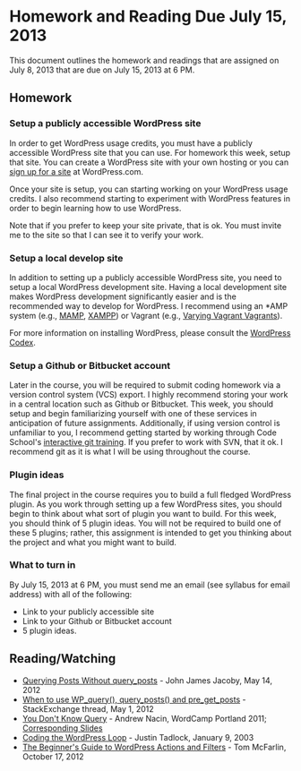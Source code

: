 # Homework and Reading Due July 15, 2013

This document outlines the homework and readings that are assigned on July 8, 2013 that are due on July 15, 2013 at 6 PM.

## Homework

### Setup a publicly accessible WordPress site

In order to get WordPress usage credits, you must have a publicly accessible WordPress site that you can use. For homework this week, setup that site. You can create a WordPress site with your own hosting or you can [sign up for a site](http://signup.wordpress.com/signup/) at WordPress.com. 

Once your site is setup, you can starting working on your WordPress usage credits. I also recommend starting to experiment with WordPress features in order to begin learning how to use WordPress.

Note that if you prefer to keep your site private, that is ok. You must invite me to the site so that I can see it to verify your work.

### Setup a local develop site

In addition to setting up a publicly accessible WordPress site, you need to setup a local WordPress development site. Having a local development site makes WordPress development significantly easier and is the recommended way to develop for WordPress. I recommend using an *AMP system (e.g., [MAMP](http://www.mamp.info/en/index.html), [XAMPP](http://www.apachefriends.org/en/xampp.html)) or Vagrant (e.g., [Varying Vagrant Vagrants](https://github.com/10up/varying-vagrant-vagrants)). 

For more information on installing WordPress, please consult the [WordPress Codex](http://codex.wordpress.org/Installing_WordPress).

### Setup a Github or Bitbucket account

Later in the course, you will be required to submit coding homework via a version control system (VCS) export. I highly recommend storing your work in a central location such as Github or Bitbucket. This week, you should setup and begin familiarizing yourself with one of these services in anticipation of future assignments. Additionally, if using version control is unfamiliar to you, I recommend getting started by working through Code School's [interactive git training](http://www.codeschool.com/courses/try-git). If you prefer to work with SVN, that it ok. I recommend git as it is what I will be using throughout the course.

### Plugin ideas

The final project in the course requires you to build a full fledged WordPress plugin. As you work through setting up a few WordPress sites, you should begin to think about what sort of plugin you want to build. For this week, you should think of 5 plugin ideas. You will not be required to build one of these 5 plugins; rather, this assignment is intended to get you thinking about the project and what you might want to build.

### What to turn in

By July 15, 2013 at 6 PM, you must send me an email (see syllabus for email address) with all of the following: 

* Link to your publicly accessible site
* Link to your Github or Bitbucket account
* 5 plugin ideas.

## Reading/Watching

* [Querying Posts Without query_posts](http://developer.wordpress.com/2012/05/14/querying-posts-without-query_posts/) - John James Jacoby, May 14, 2012
* [When to use WP_query(), query_posts() and pre_get_posts](http://wordpress.stackexchange.com/questions/50761/when-to-use-wp-query-query-posts-and-pre-get-posts) - StackExchange thread, May 1, 2012
* [You Don't Know Query](http://wordpress.tv/2012/06/15/andrew-nacin-wp_query/) - Andrew Nacin, WordCamp Portland 2011; [Corresponding Slides](http://www.slideshare.net/andrewnacin/you-dont-know-query-wordcamp-portland-2011)
* [Coding the WordPress Loop](http://justintadlock.com/archives/2009/01/23/coding-the-wordpress-loop) - Justin Tadlock, January 9, 2003
* [The Beginner's Guide to WordPress Actions and Filters](http://wp.tutsplus.com/tutorials/the-beginners-guide-to-wordpress-actions-and-filters/) - Tom McFarlin, October 17, 2012